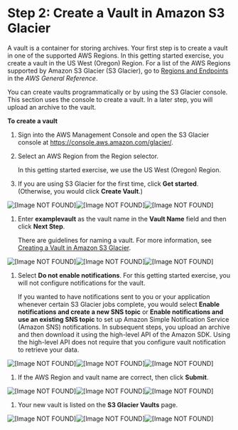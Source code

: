 # Step 2: Create a Vault in Amazon S3 Glacier<a name="getting-started-create-vault"></a>

A vault is a container for storing archives\. Your first step is to create a vault in one of the supported AWS Regions\. In this getting started exercise, you create a vault in the US West \(Oregon\) Region\. For a list of the AWS Regions supported by Amazon S3 Glacier \(S3 Glacier\), go to [Regions and Endpoints](https://docs.aws.amazon.com/general/latest/gr/rande.html#glacier_region) in the *AWS General Reference*\.

You can create vaults programmatically or by using the S3 Glacier console\. This section uses the console to create a vault\. In a later step, you will upload an archive to the vault\.

**To create a vault**

1. Sign into the AWS Management Console and open the S3 Glacier console at [https://console\.aws\.amazon\.com/glacier/](https://console.aws.amazon.com/glacier/)\.

1. Select an AWS Region from the Region selector\.

   In this getting started exercise, we use the US West \(Oregon\) Region\.

1. If you are using S3 Glacier for the first time, click **Get started**\. \(Otherwise, you would click **Create Vault**\.\)

      
![\[Image NOT FOUND\]](http://docs.aws.amazon.com/amazonglacier/latest/dev/images/glacier-first-run.png)![\[Image NOT FOUND\]](http://docs.aws.amazon.com/amazonglacier/latest/dev/)![\[Image NOT FOUND\]](http://docs.aws.amazon.com/amazonglacier/latest/dev/)

1. Enter **examplevault** as the vault name in the **Vault Name** field and then click **Next Step**\.

   There are guidelines for naming a vault\. For more information, see [Creating a Vault in Amazon S3 Glacier](creating-vaults.md)\. 

      
![\[Image NOT FOUND\]](http://docs.aws.amazon.com/amazonglacier/latest/dev/images/glacier-create-vault.png)![\[Image NOT FOUND\]](http://docs.aws.amazon.com/amazonglacier/latest/dev/)![\[Image NOT FOUND\]](http://docs.aws.amazon.com/amazonglacier/latest/dev/)

1. Select **Do not enable notifications**\. For this getting started exercise, you will not configure notifications for the vault\.

   If you wanted to have notifications sent to you or your application whenever certain S3 Glacier jobs complete, you would select **Enable notifications and create a new SNS topic** or **Enable notifications and use an existing SNS topic** to set up Amazon Simple Notification Service \(Amazon SNS\) notifications\. In subsequent steps, you upload an archive and then download it using the high\-level API of the Amazon SDK\. Using the high\-level API does not require that you configure vault notification to retrieve your data\.

      
![\[Image NOT FOUND\]](http://docs.aws.amazon.com/amazonglacier/latest/dev/images/glacier-create-vault-set-notifications.png)![\[Image NOT FOUND\]](http://docs.aws.amazon.com/amazonglacier/latest/dev/)![\[Image NOT FOUND\]](http://docs.aws.amazon.com/amazonglacier/latest/dev/)

1. If the AWS Region and vault name are correct, then click **Submit**\. 

      
![\[Image NOT FOUND\]](http://docs.aws.amazon.com/amazonglacier/latest/dev/images/glacier-create-vault-review.png)![\[Image NOT FOUND\]](http://docs.aws.amazon.com/amazonglacier/latest/dev/)![\[Image NOT FOUND\]](http://docs.aws.amazon.com/amazonglacier/latest/dev/)

1. Your new vault is listed on the **S3 Glacier Vaults** page\.

      
![\[Image NOT FOUND\]](http://docs.aws.amazon.com/amazonglacier/latest/dev/images/glacier-create-vault-list.png)![\[Image NOT FOUND\]](http://docs.aws.amazon.com/amazonglacier/latest/dev/)![\[Image NOT FOUND\]](http://docs.aws.amazon.com/amazonglacier/latest/dev/)